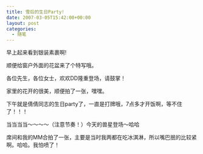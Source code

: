 ```yaml
---
title: 雪后的生日Party!
date: 2007-03-05T15:42:00+00:00
layout: post
categories:
  - 随笔
---
```


早上起来看到银装素裹啊!

顺便给窗户外面的花盆来了个特写哦。


各位先生，各位女士，欢欢DD隆重登场，请鼓掌！
  <!--more-->

家里的花开的很美，顺便拍了一张，嘿嘿。


下午就是倩倩同志的生日party了，一直是打牌哦，7点多才开饭啊，等不住了！！！


当当当当～～～～（注意节奏！）今天的兽星登场～哈哈

席间和我的MM合拍了一张，主要是当时我两都在吃冰淇淋，所以嘴巴抿的比较紧啊。哈哈。我怕喷了！
